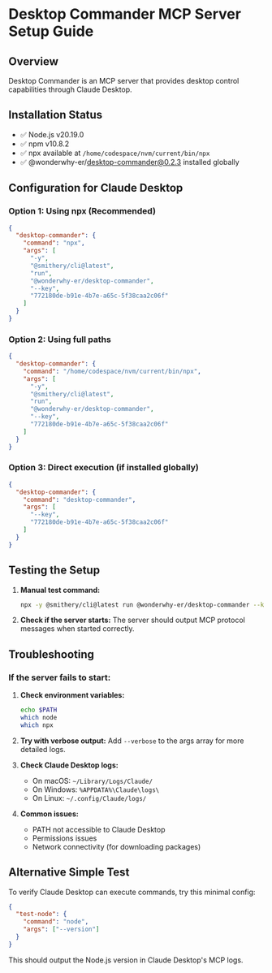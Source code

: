 # Desktop Commander MCP Server Setup Guide

## Overview
Desktop Commander is an MCP server that provides desktop control capabilities through Claude Desktop.

## Installation Status
- ✅ Node.js v20.19.0
- ✅ npm v10.8.2
- ✅ npx available at `/home/codespace/nvm/current/bin/npx`
- ✅ @wonderwhy-er/desktop-commander@0.2.3 installed globally

## Configuration for Claude Desktop

### Option 1: Using npx (Recommended)
```json
{
  "desktop-commander": {
    "command": "npx",
    "args": [
      "-y",
      "@smithery/cli@latest",
      "run",
      "@wonderwhy-er/desktop-commander",
      "--key",
      "772180de-b91e-4b7e-a65c-5f38caa2c06f"
    ]
  }
}
```

### Option 2: Using full paths
```json
{
  "desktop-commander": {
    "command": "/home/codespace/nvm/current/bin/npx",
    "args": [
      "-y",
      "@smithery/cli@latest",
      "run",
      "@wonderwhy-er/desktop-commander",
      "--key",
      "772180de-b91e-4b7e-a65c-5f38caa2c06f"
    ]
  }
}
```

### Option 3: Direct execution (if installed globally)
```json
{
  "desktop-commander": {
    "command": "desktop-commander",
    "args": [
      "--key",
      "772180de-b91e-4b7e-a65c-5f38caa2c06f"
    ]
  }
}
```

## Testing the Setup

1. **Manual test command:**
   ```bash
   npx -y @smithery/cli@latest run @wonderwhy-er/desktop-commander --key 772180de-b91e-4b7e-a65c-5f38caa2c06f
   ```

2. **Check if the server starts:**
   The server should output MCP protocol messages when started correctly.

## Troubleshooting

### If the server fails to start:

1. **Check environment variables:**
   ```bash
   echo $PATH
   which node
   which npx
   ```

2. **Try with verbose output:**
   Add `--verbose` to the args array for more detailed logs.

3. **Check Claude Desktop logs:**
   - On macOS: `~/Library/Logs/Claude/`
   - On Windows: `%APPDATA%\Claude\logs\`
   - On Linux: `~/.config/Claude/logs/`

4. **Common issues:**
   - PATH not accessible to Claude Desktop
   - Permissions issues
   - Network connectivity (for downloading packages)

## Alternative Simple Test

To verify Claude Desktop can execute commands, try this minimal config:
```json
{
  "test-node": {
    "command": "node",
    "args": ["--version"]
  }
}
```

This should output the Node.js version in Claude Desktop's MCP logs.